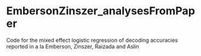 # EmbersonZinszer_analysesFromPaper
Code for the mixed effect logistic regression of decoding accuracies reported in a la Emberson, Zinszer, Raizada and Aslin


